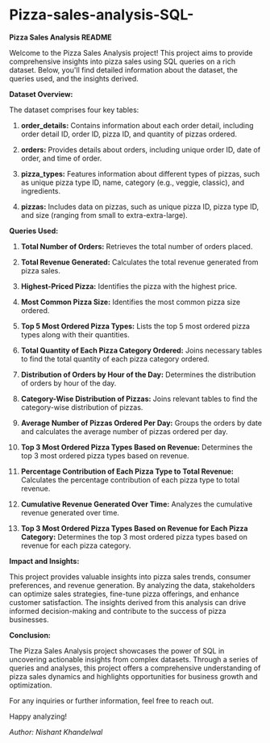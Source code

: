 # Pizza-sales-analysis-SQL-

**Pizza Sales Analysis README**

Welcome to the Pizza Sales Analysis project! This project aims to provide comprehensive insights into pizza sales using SQL queries on a rich dataset. Below, you'll find detailed information about the dataset, the queries used, and the insights derived.

**Dataset Overview:**

The dataset comprises four key tables:

1. **order_details:** Contains information about each order detail, including order detail ID, order ID, pizza ID, and quantity of pizzas ordered.

2. **orders:** Provides details about orders, including unique order ID, date of order, and time of order.

3. **pizza_types:** Features information about different types of pizzas, such as unique pizza type ID, name, category (e.g., veggie, classic), and ingredients.

4. **pizzas:** Includes data on pizzas, such as unique pizza ID, pizza type ID, and size (ranging from small to extra-extra-large).

**Queries Used:**

1. **Total Number of Orders:** Retrieves the total number of orders placed.

2. **Total Revenue Generated:** Calculates the total revenue generated from pizza sales.

3. **Highest-Priced Pizza:** Identifies the pizza with the highest price.

4. **Most Common Pizza Size:** Identifies the most common pizza size ordered.

5. **Top 5 Most Ordered Pizza Types:** Lists the top 5 most ordered pizza types along with their quantities.

6. **Total Quantity of Each Pizza Category Ordered:** Joins necessary tables to find the total quantity of each pizza category ordered.

7. **Distribution of Orders by Hour of the Day:** Determines the distribution of orders by hour of the day.

8. **Category-Wise Distribution of Pizzas:** Joins relevant tables to find the category-wise distribution of pizzas.

9. **Average Number of Pizzas Ordered Per Day:** Groups the orders by date and calculates the average number of pizzas ordered per day.

10. **Top 3 Most Ordered Pizza Types Based on Revenue:** Determines the top 3 most ordered pizza types based on revenue.

11. **Percentage Contribution of Each Pizza Type to Total Revenue:** Calculates the percentage contribution of each pizza type to total revenue.

12. **Cumulative Revenue Generated Over Time:** Analyzes the cumulative revenue generated over time.

13. **Top 3 Most Ordered Pizza Types Based on Revenue for Each Pizza Category:** Determines the top 3 most ordered pizza types based on revenue for each pizza category.

**Impact and Insights:**

This project provides valuable insights into pizza sales trends, consumer preferences, and revenue generation. By analyzing the data, stakeholders can optimize sales strategies, fine-tune pizza offerings, and enhance customer satisfaction. The insights derived from this analysis can drive informed decision-making and contribute to the success of pizza businesses.

**Conclusion:**

The Pizza Sales Analysis project showcases the power of SQL in uncovering actionable insights from complex datasets. Through a series of queries and analyses, this project offers a comprehensive understanding of pizza sales dynamics and highlights opportunities for business growth and optimization.

For any inquiries or further information, feel free to reach out.

Happy analyzing!

*Author: Nishant Khandelwal*

